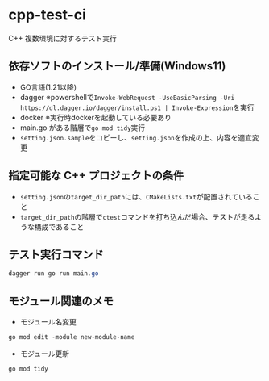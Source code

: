 # cpp-test-ci

C++ 複数環境に対するテスト実行

## 依存ソフトのインストール/準備(Windows11)

-   GO言語(1.21以降)
-   dagger
    ※powershellで`Invoke-WebRequest -UseBasicParsing -Uri https://dl.dagger.io/dagger/install.ps1 | Invoke-Expression`を実行
-   docker
    ※実行時dockerを起動している必要あり
-   main.go がある階層で`go mod tidy`実行
-   `setting.json.sample`をコピーし、`setting.json`を作成の上、内容を適宜変更

## 指定可能な C++ プロジェクトの条件

- `setting.json`の`target_dir_path`には、`CMakeLists.txt`が配置されていること
- `target_dir_path`の階層で`ctest`コマンドを打ち込んだ場合、テストが走るような構成であること

## テスト実行コマンド

```ps1
dagger run go run main.go
```

## モジュール関連のメモ

-   モジュール名変更
```ps1
go mod edit -module new-module-name
```

-   モジュール更新
```ps1
go mod tidy
```
